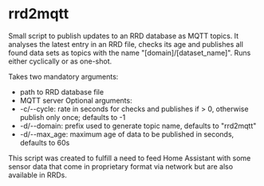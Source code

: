 # rrd2mqtt

Small script to publish updates to an RRD database as MQTT topics. It analyses the latest entry in an RRD file, checks its age and publishes all found data sets as topics with the name "[domain]/[dataset_name]". Runs either cyclically or as one-shot.

Takes two mandatory arguments:
  - path to RRD database file
  - MQTT server
Optional arguments:
  - -c/--cycle: rate in seconds for checks and publishes if > 0, otherwise publish only once; defaults to -1
  - -d/--domain: prefix used to generate topic name, defaults to "rrd2mqtt"
  - -d/--max_age: maximum age of data to be published in seconds, defaults to 60s

This script was created to fulfill a need to feed Home Assistant with some sensor data that come in proprietary format via network but are also available in RRDs.
